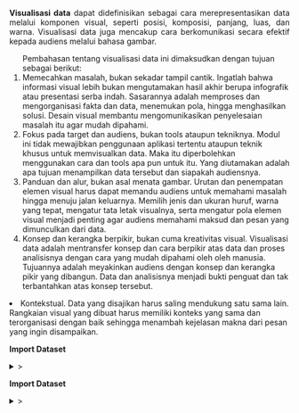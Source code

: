    <p align="justify"><b>Visualisasi data</b> dapat didefinisikan sebagai cara merepresentasikan data melalui komponen visual, seperti posisi, komposisi, panjang, luas, dan warna. Visualisasi data juga mencakup cara berkomunikasi secara efektif kepada audiens melalui bahasa gambar.</p>
   <ol>
   Pembahasan tentang visualisasi data ini dimaksudkan dengan tujuan sebagai berikut:

<li>Memecahkan masalah, bukan sekadar tampil cantik. Ingatlah bahwa informasi visual lebih bukan mengutamakan hasil akhir berupa infografik atau presentasi serba indah. Sasarannya adalah memproses dan mengorganisasi fakta dan data, menemukan pola, hingga menghasilkan solusi. Desain visual membantu mengomunikasikan penyelesaian masalah itu agar mudah dipahami.</li>
<li>Fokus pada target dan audiens, bukan tools ataupun tekniknya. Modul ini tidak mewajibkan penggunaan aplikasi tertentu ataupun teknik khusus untuk memvisualkan data. Maka itu diperbolehkan menggunakan cara dan tools apa pun untuk itu. Yang diutamakan adalah apa tujuan menampilkan data tersebut dan siapakah audiensnya.</li>
<li>Panduan dan alur, bukan asal menata gambar. Urutan dan penempatan elemen visual harus dapat memandu audiens untuk memahami masalah hingga menuju jalan keluarnya. Memilih jenis dan ukuran huruf, warna yang tepat, mengatur tata letak visualnya, serta mengatur pola elemen visual menjadi penting agar audiens memahami maksud dan pesan yang dimunculkan dari data.</li>
<li>Konsep dan kerangka berpikir, bukan cuma kreativitas visual. Visualisasi data adalah mentransfer konsep dan cara berpikir atas data dan proses analisisnya dengan cara yang mudah dipahami oleh oleh manusia. Tujuannya adalah meyakinkan audiens dengan konsep dan kerangka pikir yang dibangun. Data dan analisisnya menjadi bukti penguat dan tak terbantahkan atas konsep tersebut.</li></ol>
<li>Kontekstual. Data yang disajikan harus saling mendukung satu sama lain. Rangkaian visual yang dibuat harus memiliki konteks yang sama dan terorganisasi dengan baik sehingga menambah kejelasan makna dari pesan yang ingin disampaikan.
 
   <b>Import Dataset</b><details> <summary>>  </summary>
  <table><tr><td><img src="https://github.com/yenysyafitry/Advanced-Data-Visualization-with-ggplot2-using-R/blob/main/download (4).png"> </td></tr></table></details> 
  
   <b>Import Dataset</b><details> <summary>>  </summary>
  <table><tr><td><img src="https://github.com/yenysyafitry/Advanced-Data-Visualization-with-ggplot2-using-R/blob/main/download (4).png"> </td></tr></table></details> 

